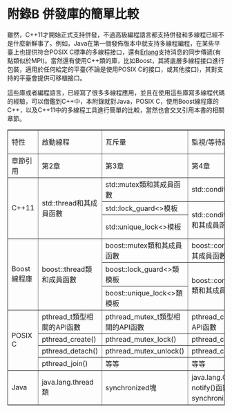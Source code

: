 # 附錄B 併發庫的簡單比較

雖然，C++11才開始正式支持併發，不過高級編程語言都支持併發和多線程已經不是什麼新鮮事了。例如，Java在第一個發佈版本中就支持多線程編程，在某些平臺上也提供符合POSIX C標準的多線程接口，還有[Erlang](http://www.erlang.org/)支持消息的同步傳遞(有點類似於MPI)。當然還有使用C++類的庫，比如Boost，其將底層多線程接口進行包裝，適用於任何給定的平臺(不論是使用POSIX C的接口，或其他接口)，其對支持的平臺會提供可移植接口。

這些庫或者編程語言，已經寫了很多多線程應用，並且在使用這些庫寫多線程代碼的經驗，可以借鑑到C++中，本附錄就對Java，POSIX C，使用Boost線程庫的C++，以及C++11中的多線程工具進行簡單的比較，當然也會交叉引用本書的相關章節。

<table border=1>
  <td> 特性 </td>
  <td> 啟動線程 </td>
  <td> 互斥量 </td>
  <td> 監視/等待謂詞 </td>
  <td> 原子操作和併發感知內存模型 </td>
  <td> 線程安全容器 </td>
  <td> Futures(期望) </td>
  <td> 線程池 </td>
  <td> 線程中斷 </td>
<tr>
  <td>章節引用</td>
  <td>第2章</td>
  <td>第3章</td>
  <td>第4章</td>
  <td>第5章</td>
  <td>第6章和第7章</td>
  <td>第4章</td>
  <td>第9章</td>
  <td>第9章</td>
</tr>
<tr>
  <td rowspan=3> C++11 </td>
  <td rowspan=3> std::thread和其成員函數 </td>
  <td> std::mutex類和其成員函數 </td>
  <td> std::condition_variable </td>
  <td> std::atomic_xxx類型 </td>
  <td rowspan=3> N/A </td>
  <td> std::future<> </td>
  <td rowspan=3> N/A </td>
  <td rowspan=3> N/A </td>
</tr>
<tr>
  <td> std::lock_guard<>模板 </td>
  <td rowspan=2> std::condition_variable_any類和其成員函數 </td>
  <td> std::atomic<>類模板 </td>
  <td> std::shared_future<> </td>
</tr>
<tr>
  <td> std::unique_lock<>模板 </td>
  <td> std::atomic_thread_fence()函數 </td>
  <td> std::atomic_future<>類模板 </td>
</tr>
<tr>
  <td rowspan=3> Boost線程庫 </td>
  <td rowspan=3> boost::thread類和成員函數 </td>
  <td> boost::mutex類和其成員函數 </td>
  <td> boost::condition_variable類和其成員函數 </td>
  <td rowspan=3> N/A </td>
  <td rowspan=3> N/A </td>
  <td> boost::unique_future<>類模板</td>
  <td rowspan=3> N/A </td>
  <td rowspan=3> boost::thread類的interrupt()成員函數</td>
</tr>
<tr>
  <td> boost::lock_guard<>類模板 </td>
  <td rowspan=2> boost::condition_variable_any類和其成員函數 </td>
  <td rowspan=2> boost::shared_future<>類模板</td>
</tr>
<tr>
  <td> boost::unique_lock<>類模板 </td>
</tr>
<tr>
  <td rowspan=4> POSIX C </td>
  <td> pthread_t類型相關的API函數 </td>
  <td> pthread_mutex_t類型相關的API函數</td>
  <td> pthread_cond_t類型相關的API函數</td>
  <td rowspan=4> N/A </td>
  <td rowspan=4> N/A </td>
  <td rowspan=4> N/A </td>
  <td rowspan=4> N/A </td>
  <td rowspan=4> pthread_cancel() </td>
</tr>
<tr>
  <td> pthread_create() </td>
  <td> pthread_mutex_lock() </td>
  <td> pthread_cond_wait() </td>
</tr>
<tr>
  <td> pthread_detach() </td>
  <td> pthread_mutex_unlock() </td>
  <td> pthread_cond_timed_wait() </td>
</tr>
<tr>
  <td> pthread_join() </td>
  <td> 等等 </td>
  <td> 等等 </td>
</tr>
<tr>
  <td> Java </td>
  <td> java.lang.thread類 </td>
  <td> synchronized塊 </td>
  <td> java.lang.Object類的wait()和notify()函數，用在內部synchronized塊中 </td>
  <td> java.util.concurrent.atomic包中的volatile類型變量 </td>
  <td> java.util.concurrent包中的容器 </td>
  <td> 與java.util.concurrent.future接口相關的類 </td>
  <td> java.util.concurrent.ThreadPoolExecutor類 </td>
  <td> java.lang.Thread類的interrupt()函數 </td>
</tr>
</table>

